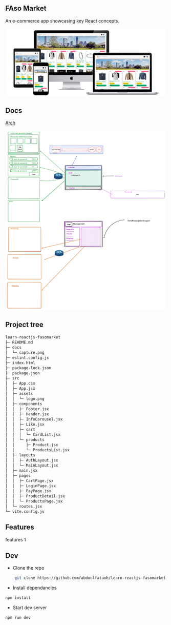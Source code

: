 ## FAso Market

An e-commerce app showcasing key React concepts.

![](https://github.com/abdoulfataoh/learn-reactjs-fasomarket/blob/master/docs/all-devices-black.png)


## Docs

[Arch](https://www.tldraw.com/p/Esi4mJ6woC-NDwq2ECzf3?d=v360.275.534.501.page)

![](https://github.com/abdoulfataoh/learn-reactjs-fasomarket/blob/master/docs/arch.png)




## Project tree


```
learn-reactjs-fasomarket
├─ README.md
├─ docs
│  └─ capture.png
├─ eslint.config.js
├─ index.html
├─ package-lock.json
├─ package.json
├─ src
│  ├─ App.css
│  ├─ App.jsx
│  ├─ assets
│  │  └─ logo.png
│  ├─ components
│  │  ├─ Footer.jsx
│  │  ├─ Header.jsx
│  │  ├─ InfoCarousel.jsx
│  │  ├─ Like.jsx
│  │  ├─ cart
│  │  │  └─ CardList.jsx
│  │  └─ products
│  │     ├─ Product.jsx
│  │     └─ ProductsList.jsx
│  ├─ layouts
│  │  ├─ AuthLayout.jsx
│  │  └─ MainLayout.jsx
│  ├─ main.jsx
│  ├─ pages
│  │  ├─ CartPage.jsx
│  │  ├─ LoginPage.jsx
│  │  ├─ PayPage.jsx
│  │  ├─ ProductDetail.jsx
│  │  └─ ProductsPage.jsx
│  └─ routes.jsx
└─ vite.config.js
```

## Features

features 1


## Dev

- Clone the repo

```bash
    git clone https://github.com/abdoulfataoh/learn-reactjs-fasomarket.git
```

- Install dependancies

```bash
npm install
```

- Start dev server

```bash
npm run dev
```






